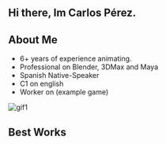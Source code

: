 ## Hi there, Im Carlos Pérez.

## About Me

- 6+ years of experience animating.
- Professional on Blender, 3DMax and Maya
- Spanish Native-Speaker
- C1 on english
- Worker on (example game)

![gif1](https://github.com/user-attachments/assets/a6d640e8-d5bc-4439-87c3-f60195216bab)

## Best Works


<!--
**vvgo12345/vvgo12345** is a ✨ _special_ ✨ repository because its `README.md` (this file) appears on your GitHub profile.

Here are some ideas to get you started:

- 🔭 I’m currently working on ...
- 🌱 I’m currently learning ...
- 👯 I’m looking to collaborate on ...
- 🤔 I’m looking for help with ...
- 💬 Ask me about ...
- 📫 How to reach me: ...
- 😄 Pronouns: ...
- ⚡ Fun fact: ...
-->
